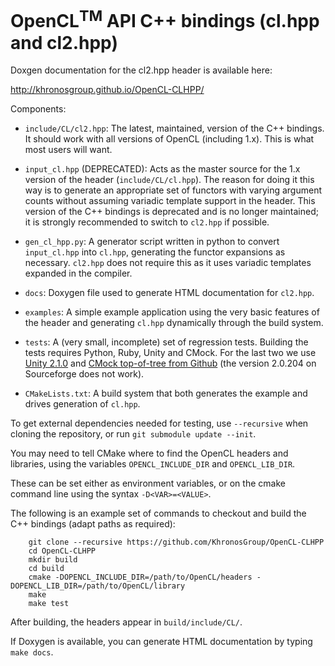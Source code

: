 # OpenCL<sup>TM</sup> API C++ bindings (cl.hpp and cl2.hpp)

Doxgen documentation for the cl2.hpp header is available here:

  http://khronosgroup.github.io/OpenCL-CLHPP/

Components:

  * `include/CL/cl2.hpp`:
    The latest, maintained, version of the C++ bindings. It should work with all
    versions of OpenCL (including 1.x). This is what most users will want.

  * `input_cl.hpp` (DEPRECATED):
    Acts as the master source for the 1.x version of the header
    (`include/CL/cl.hpp`).
    The reason for doing it this way is to generate an appropriate set of
    functors with varying argument counts without assuming variadic template
    support in the header.
    This version of the C++ bindings is deprecated and is no longer maintained;
    it is strongly recommended to switch to `cl2.hpp` if possible.

  * `gen_cl_hpp.py`:
    A generator script written in python to convert `input_cl.hpp` into `cl.hpp`,
    generating the functor expansions as necessary.
    `cl2.hpp` does not require this as it uses variadic templates expanded in
    the compiler.

  * `docs`:
    Doxygen file used to generate HTML documentation for `cl2.hpp`.

  * `examples`:
    A simple example application using the very basic features of the header
    and generating `cl.hpp` dynamically through the build system.

  * `tests`:
    A (very small, incomplete) set of regression tests. Building the tests
    requires Python, Ruby, Unity and CMock. For the last two we use
    [Unity 2.1.0](https://github.com/ThrowTheSwitch/Unity/releases/tag/v2.1.0)
    and [CMock top-of-tree from Github](https://github.com/ThrowTheSwitch/CMock)
    (the version 2.0.204 on Sourceforge does not work).

  * `CMakeLists.txt`:
    A build system that both generates the example and drives generation of `cl.hpp`.

To get external dependencies needed for testing, use `--recursive` when cloning
the repository, or run `git submodule update --init`.

You may need to tell CMake where to find the OpenCL headers and libraries,
using the variables `OPENCL_INCLUDE_DIR` and `OPENCL_LIB_DIR`.

These can be set either as environment variables, or on the cmake command line
using the syntax `-D<VAR>=<VALUE>`.

The following is an example set of commands to checkout and build the C++
bindings (adapt paths as required):

```
    git clone --recursive https://github.com/KhronosGroup/OpenCL-CLHPP
    cd OpenCL-CLHPP
    mkdir build
    cd build
    cmake -DOPENCL_INCLUDE_DIR=/path/to/OpenCL/headers -DOPENCL_LIB_DIR=/path/to/OpenCL/library
    make
    make test
```

After building, the headers appear in `build/include/CL/`.

If Doxygen is available, you can generate HTML documentation by typing `make docs`.
